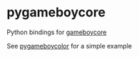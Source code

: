 # pygameboycore

Python bindings for [gameboycore](https://github.com/nnarain/gameboycore)

See [pygameboycolor](https://github.com/corymonroe/pygameboycolor) for a simple example
